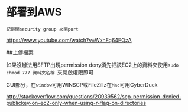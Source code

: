 # 部署到AWS

```
記得開security group 來開port
```

https://www.youtube.com/watch?v=WxhFq64FQzA

##上傳檔案

如果沒辦法用SFTP出現permission deny須先把該EC2上的資料夾使用`sudo chmod 777 資料夾名稱 `來開啟權限即可

GUI部分，在`window`可用WINSCP或FileZillz在`Mac`可用CyberDuck

http://stackoverflow.com/questions/20939562/scp-permission-denied-publickey-on-ec2-only-when-using-r-flag-on-directories